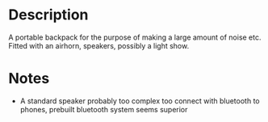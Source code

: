 # Description
A portable backpack for the purpose of making a large amount of noise etc. Fitted with an airhorn, speakers, possibly a light show.
# Notes
- A standard speaker probably too complex too connect with bluetooth to phones, prebuilt bluetooth system seems superior  

